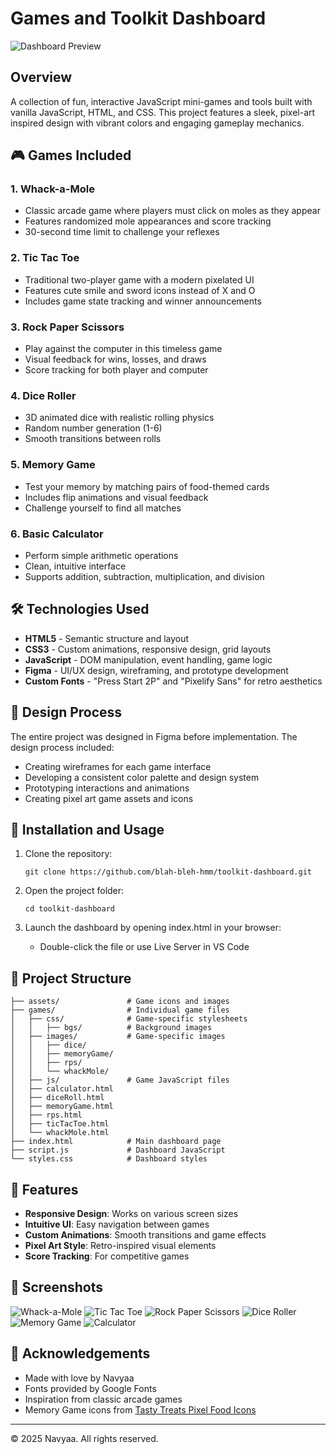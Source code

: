 # Games and Toolkit Dashboard

![Dashboard Preview](https://github.com/user-attachments/assets/b7809898-4387-4fc9-a862-e836806512f4)

## Overview

A collection of fun, interactive JavaScript mini-games and tools built with vanilla JavaScript, HTML, and CSS. This project features a sleek, pixel-art inspired design with vibrant colors and engaging gameplay mechanics.

## 🎮 Games Included

### 1. Whack-a-Mole

- Classic arcade game where players must click on moles as they appear
- Features randomized mole appearances and score tracking
- 30-second time limit to challenge your reflexes

### 2. Tic Tac Toe

- Traditional two-player game with a modern pixelated UI
- Features cute smile and sword icons instead of X and O
- Includes game state tracking and winner announcements

### 3. Rock Paper Scissors

- Play against the computer in this timeless game
- Visual feedback for wins, losses, and draws
- Score tracking for both player and computer

### 4. Dice Roller

- 3D animated dice with realistic rolling physics
- Random number generation (1-6)
- Smooth transitions between rolls

### 5. Memory Game

- Test your memory by matching pairs of food-themed cards
- Includes flip animations and visual feedback
- Challenge yourself to find all matches

### 6. Basic Calculator

- Perform simple arithmetic operations
- Clean, intuitive interface
- Supports addition, subtraction, multiplication, and division

## 🛠️ Technologies Used

- **HTML5** - Semantic structure and layout
- **CSS3** - Custom animations, responsive design, grid layouts
- **JavaScript** - DOM manipulation, event handling, game logic
- **Figma** - UI/UX design, wireframing, and prototype development
- **Custom Fonts** - "Press Start 2P" and "Pixelify Sans" for retro aesthetics

## 🎨 Design Process

The entire project was designed in Figma before implementation. The design process included:

- Creating wireframes for each game interface
- Developing a consistent color palette and design system
- Prototyping interactions and animations
- Creating pixel art game assets and icons

## 🚀 Installation and Usage

1. Clone the repository:

   ```
   git clone https://github.com/blah-bleh-hmm/toolkit-dashboard.git
   ```

2. Open the project folder:

   ```
   cd toolkit-dashboard
   ```

3. Launch the dashboard by opening index.html in your browser:
   - Double-click the file or use Live Server in VS Code

## 📁 Project Structure

```
├── assets/               # Game icons and images
├── games/                # Individual game files
│   ├── css/              # Game-specific stylesheets
│   │   ├── bgs/          # Background images
│   ├── images/           # Game-specific images
│   │   ├── dice/
│   │   ├── memoryGame/
│   │   ├── rps/
│   │   └── whackMole/
│   ├── js/               # Game JavaScript files
│   ├── calculator.html
│   ├── diceRoll.html
│   ├── memoryGame.html
│   ├── rps.html
│   ├── ticTacToe.html
│   └── whackMole.html
├── index.html            # Main dashboard page
├── script.js             # Dashboard JavaScript
└── styles.css            # Dashboard styles
```

## 🎯 Features

- **Responsive Design**: Works on various screen sizes
- **Intuitive UI**: Easy navigation between games
- **Custom Animations**: Smooth transitions and game effects
- **Pixel Art Style**: Retro-inspired visual elements
- **Score Tracking**: For competitive games

## 📸 Screenshots

![Whack-a-Mole](https://github.com/user-attachments/assets/c91d8a2f-80b2-4337-af8a-2fd087630595)
![Tic Tac Toe](https://github.com/user-attachments/assets/3b8fc6fb-1d04-465a-8687-e23344ef2c77)
![Rock Paper Scissors](https://github.com/user-attachments/assets/e635607c-33a4-4d03-97c2-de14ad705152)
![Dice Roller](https://github.com/user-attachments/assets/52d0d78b-e4a9-442b-9121-522c4bda7253)
![Memory Game](https://github.com/user-attachments/assets/06136d32-e79f-4013-b033-28ad354edfcb)
![Calculator](https://github.com/user-attachments/assets/5f559e86-c2d7-48f1-85eb-b5d4ec4fa863)

## 💌 Acknowledgements

- Made with love by Navyaa
- Fonts provided by Google Fonts
- Inspiration from classic arcade games
- Memory Game icons from [Tasty Treats Pixel Food Icons](https://www.figma.com/community/file/1407026317471995642/tasty-treats-pixel-food-icons)

---

© 2025 Navyaa. All rights reserved.
